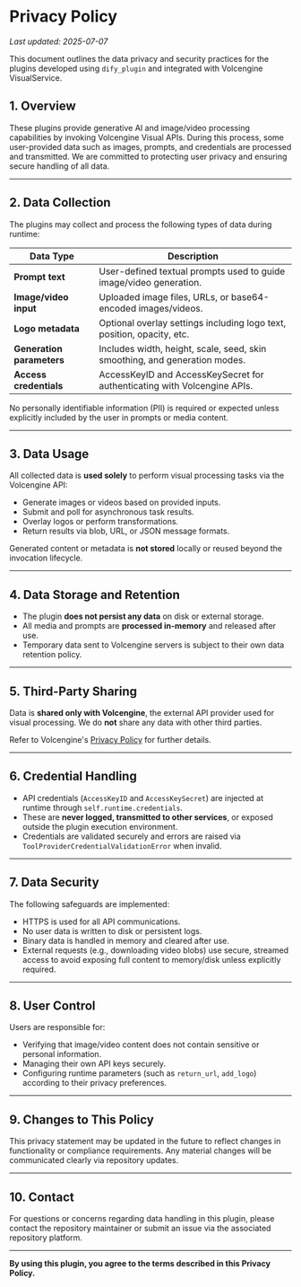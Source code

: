 # Privacy Policy

_Last updated: 2025-07-07_

This document outlines the data privacy and security practices for the plugins developed using `dify_plugin` and integrated with Volcengine VisualService.

## 1. Overview

These plugins provide generative AI and image/video processing capabilities by invoking Volcengine Visual APIs. During this process, some user-provided data such as images, prompts, and credentials are processed and transmitted. We are committed to protecting user privacy and ensuring secure handling of all data.

---

## 2. Data Collection

The plugins may collect and process the following types of data during runtime:

| Data Type                  | Description                                                                 |
|---------------------------|-----------------------------------------------------------------------------|
| **Prompt text**           | User-defined textual prompts used to guide image/video generation.          |
| **Image/video input**     | Uploaded image files, URLs, or base64-encoded images/videos.                |
| **Logo metadata**         | Optional overlay settings including logo text, position, opacity, etc.      |
| **Generation parameters** | Includes width, height, scale, seed, skin smoothing, and generation modes. |
| **Access credentials**    | AccessKeyID and AccessKeySecret for authenticating with Volcengine APIs.    |

No personally identifiable information (PII) is required or expected unless explicitly included by the user in prompts or media content.

---

## 3. Data Usage

All collected data is **used solely** to perform visual processing tasks via the Volcengine API:

- Generate images or videos based on provided inputs.
- Submit and poll for asynchronous task results.
- Overlay logos or perform transformations.
- Return results via blob, URL, or JSON message formats.

Generated content or metadata is **not stored** locally or reused beyond the invocation lifecycle.

---

## 4. Data Storage and Retention

- The plugin **does not persist any data** on disk or external storage.
- All media and prompts are **processed in-memory** and released after use.
- Temporary data sent to Volcengine servers is subject to their own data retention policy.

---

## 5. Third-Party Sharing

Data is **shared only with Volcengine**, the external API provider used for visual processing. We do **not** share any data with other third parties.

Refer to Volcengine's [Privacy Policy](https://www.volcengine.com/docs/6460/112241) for further details.

---

## 6. Credential Handling

- API credentials (`AccessKeyID` and `AccessKeySecret`) are injected at runtime through `self.runtime.credentials`.
- These are **never logged, transmitted to other services**, or exposed outside the plugin execution environment.
- Credentials are validated securely and errors are raised via `ToolProviderCredentialValidationError` when invalid.

---

## 7. Data Security

The following safeguards are implemented:

- HTTPS is used for all API communications.
- No user data is written to disk or persistent logs.
- Binary data is handled in memory and cleared after use.
- External requests (e.g., downloading video blobs) use secure, streamed access to avoid exposing full content to memory/disk unless explicitly required.

---

## 8. User Control

Users are responsible for:

- Verifying that image/video content does not contain sensitive or personal information.
- Managing their own API keys securely.
- Configuring runtime parameters (such as `return_url`, `add_logo`) according to their privacy preferences.

---

## 9. Changes to This Policy

This privacy statement may be updated in the future to reflect changes in functionality or compliance requirements. Any material changes will be communicated clearly via repository updates.

---

## 10. Contact

For questions or concerns regarding data handling in this plugin, please contact the repository maintainer or submit an issue via the associated repository platform.

---

**By using this plugin, you agree to the terms described in this Privacy Policy.**
